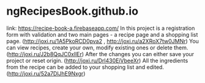 # ngRecipesBook.github.io
link: https://recipe-book-a.firebaseapp.com/
In this project is a registration form with validation and two main pages - a recipe page and a shopping list page. 
(http://joxi.ru/1A5PkoRCD0pva2 , http://joxi.ru/a2XRoX7tw0JMNr)
You can view recipes, create your own, modify existing ones or delete them. 
(http://joxi.ru/J2b8QqJC0xllEr)
After the changes you can either save your project or reset origin. 
(http://joxi.ru/Drl430EiVbeeXr)
All the ingredients from the recipe can be added to your shopping list and edited.
(http://joxi.ru/52a7DlJhE9Nxgr)
